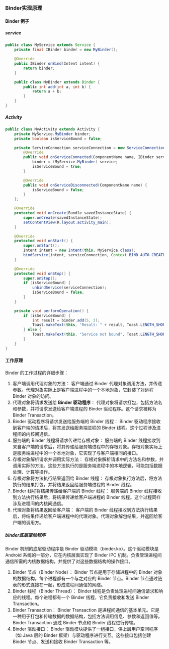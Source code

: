 ### Binder实现原理



#### Binder 例子

##### service

```java
public class MyService extends Service {
    private final IBinder binder = new MyBinder();

    @Override
    public IBinder onBind(Intent intent) {
        return binder;
    }

    public class MyBinder extends Binder {
        public int add(int a, int b) {
            return a + b;
        }
    }
}
```

##### Activity

```java
public class MyActivity extends Activity {
    private MyService.MyBinder binder;
    private boolean isServiceBound = false;

    private ServiceConnection serviceConnection = new ServiceConnection() {
        @Override
        public void onServiceConnected(ComponentName name, IBinder service) {
            binder = (MyService.MyBinder) service;
            isServiceBound = true;
        }

        @Override
        public void onServiceDisconnected(ComponentName name) {
            isServiceBound = false;
        }
    };

    @Override
    protected void onCreate(Bundle savedInstanceState) {
        super.onCreate(savedInstanceState);
        setContentView(R.layout.activity_main);
    }

    @Override
    protected void onStart() {
        super.onStart();
        Intent intent = new Intent(this, MyService.class);
        bindService(intent, serviceConnection, Context.BIND_AUTO_CREATE);
    }

    @Override
    protected void onStop() {
        super.onStop();
        if (isServiceBound) {
            unbindService(serviceConnection);
            isServiceBound = false;
        }
    }

    private void performOperation() {
        if (isServiceBound) {
            int result = binder.add(5, 3);
            Toast.makeText(this, "Result: " + result, Toast.LENGTH_SHORT).show();
        } else {
            Toast.makeText(this, "Service not bound", Toast.LENGTH_SHORT).show();
        }
    }
}
```

#### 工作原理

Binder 的工作过程的详细步骤：

1. 客户端调用代理对象的方法：
   客户端通过 Binder 代理对象调用方法，并传递参数。代理对象实际上是客户端进程中的一个本地对象，它封装了对远程 Binder 对象的访问。
2. 代理对象将请求发送给 **Binder 驱动程序**：
   代理对象将请求打包，包括方法名和参数，并将请求发送给客户端进程的 Binder 驱动程序。这个请求被称为 Binder Transaction。
3. Binder 驱动程序将请求发送给服务端的 Binder 线程：
   Binder 驱动程序接收到客户端的请求后，将其发送给服务端进程的 Binder 线程。这个过程涉及进程间的内核间通信。
4. 服务端的 Binder 线程将请求传递给存根对象：
   服务端的 Binder 线程接收到来自客户端的请求后，将其传递给服务端进程中的存根对象。存根对象实际上是服务端进程中的一个本地对象，它实现了与客户端相同的接口。
5. 存根对象解析请求并调用实际方法：
   存根对象解析请求中的方法名和参数，并调用实际的方法。这些方法执行的是服务端进程中的本地逻辑，可能包括数据处理、计算等操作。
6. 存根对象将方法执行结果返回给 Binder 线程：
   存根对象执行方法后，将方法执行的结果打包，并将结果返回给服务端进程的 Binder 线程。
7. Binder 线程将结果传递给客户端的 Binder 线程：
   服务端的 Binder 线程接收到方法执行结果后，将结果传递给客户端进程的 Binder 线程。这个过程同样涉及进程间的内核间通信。
8. 代理对象将结果返回给客户端：
   客户端的 Binder 线程接收到方法执行结果后，将结果传递给客户端进程中的代理对象。代理对象解包结果，并返回给客户端的调用方。

##### binder底层驱动程序

Binder 机制的底层驱动程序是 Binder 驱动模块（binder.ko）。这个驱动模块是 Android 系统的一部分，它在内核层面实现了 Binder IPC 机制。负责管理进程间通信所需的内核数据结构，并提供了对这些数据结构的操作接口。

1. Binder 节点（Binder Node）：
   Binder 节点是用于存储进程中的 Binder 对象的数据结构。每个进程都有一个与之对应的 Binder 节点。Binder 节点通过链表的形式连接在一起，形成进程间通信的网络。
2. Binder 线程（Binder Thread）：
   Binder 线程是负责处理进程间通信请求和响应的线程。每个进程都有一个 Binder 线程，它负责接收和发送 Binder Transaction。
3. Binder Transaction：
   Binder Transaction 是进程间通信的基本单元。它是一种用于打包和传输数据的数据结构，包括方法调用信息、参数和返回值等。Binder Transaction 通过 Binder 节点和 Binder 线程进行传输。
4. Binder 驱动接口：
   Binder 驱动模块提供了一组接口，供上层用户空间程序（如 Java 层的 Binder 框架）与驱动程序进行交互。这些接口包括创建 Binder 节点、发送和接收 Binder Transaction 等。